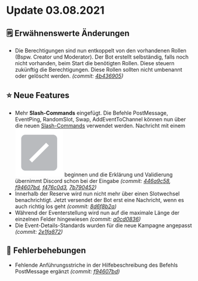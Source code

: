 # Update 03.08.2021

## 🗒️ Erwähnenswerte Änderungen

* Die Berechtigungen sind nun entkoppelt von den vorhandenen Rollen (Bspw. Creator und Moderator). Der Bot erstellt selbständig, falls noch nicht vorhanden, beim Start die benötigten Rollen. Diese steuern zukünftig die Berechtigungen. Diese Rollen sollten nicht umbenannt oder gelöscht werden. _(commit:_ [_4b436905_](https://github.com/Alf-Melmac/slotbotServer/commit/4b4369058565c3dcb3cebcd243fb04c7cbba492d)_)_

## ⭐ Neue Features

* Mehr **Slash-Commands** eingefügt. Die Befehle PostMessage, EventPing, RandomSlot, Swap, AddEventToChannel können nun über die neuen [Slash-Commands](https://support.discord.com/hc/en-us/articles/1500000368501-Slash-Commands-FAQ) verwendet werden. Nachricht mit einem <img src="../../.gitbook/assets/slash-emoji.png" alt="" data-size="line"> beginnen und die Erklärung und Validierung übernimmt Discord schon bei der Eingabe _(commit:_ [_446a9c58_](https://github.com/Alf-Melmac/slotbotServer/commit/446a9c586ae3c1a4330b38a85e2be5a4eddf7f84)_,_ [_f94607bd_](https://github.com/Alf-Melmac/slotbotServer/commit/f94607bd0f760a35ef9f8cebe05325f2e1514c3e)_,_ [_f476c0d3_](https://github.com/Alf-Melmac/slotbotServer/commit/f476c0d3af967cfaf64e58f11086525e2e94ced6)_,_ [_7b790452_](https://github.com/Alf-Melmac/slotbotServer/commit/7b7904521567b60e4cdbe7cb86a481f182b218a5)_)_
* Innerhalb der Reserve wird nun nicht mehr über einen Slotwechsel benachrichtigt. Jetzt versendet der Bot erst eine Nachricht, wenn es auch richtig los geht _(commit:_ [_8d6f8b2a_](https://github.com/Alf-Melmac/slotbotServer/commit/8d6f8b2a1ac2dca7d87f394da39f8b79f69b8de2)_)_
* Während der Eventerstellung wird nun auf die maximale Länge der einzelnen Felder hingewiesen _(commit:_ [_a0cd0836_](https://github.com/Alf-Melmac/slotbotServer/commit/a0cd08364565df8bddee4c787f22f8500357cb55)_)_
* Die Event-Details-Standards wurden für die neue Kampagne angepasst _(commit:_ [_2e1fa872_](https://github.com/Alf-Melmac/slotbotServer/commit/2e1fa8725374a9e7924741375cfcd4f094ad35cd)_)_

## 🐞 Fehlerbehebungen

* Fehlende Anführungsstriche in der Hilfebeschreibung des Befehls PostMessage ergänzt _(commit:_ [_f94607bd_](https://github.com/Alf-Melmac/slotbotServer/commit/f94607bd0f760a35ef9f8cebe05325f2e1514c3e)_)_
